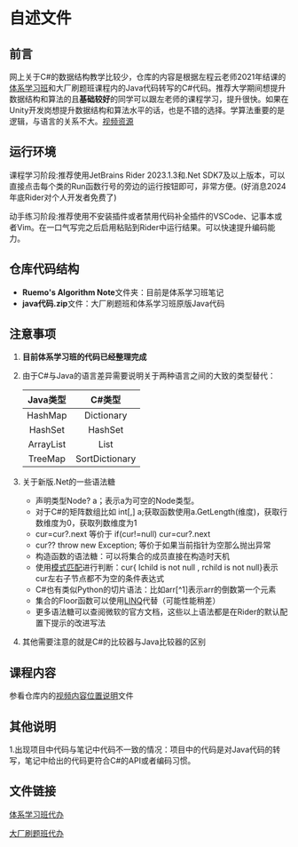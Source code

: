 # 自述文件

## 前言

网上关于C#的数据结构教学比较少，仓库的内容是根据左程云老师2021年结课的[体系学习班](https://www.bilibili.com/list/ml3257668072)和大厂刷题班课程内的Java代码转写的C#代码。推荐大学期间想提升数据结构和算法的且**基础较好**的同学可以跟左老师的课程学习，提升很快。如果在Unity开发岗想提升数据结构和算法水平的话，也是不错的选择。学算法重要的是逻辑，与语言的关系不大。[视频资源](https://pan.baidu.com/s/1QwERVsglDi-B9M7pmjg5Ow?pwd=hhbb)

## 运行环境

课程学习阶段:推荐使用JetBrains Rider 2023.1.3和.Net SDK7及以上版本，可以直接点击每个类的Run函数行号的旁边的运行按钮即可，非常方便。(好消息2024年底Rider对个人开发者免费了)

动手练习阶段:推荐使用不安装插件或者禁用代码补全插件的VSCode、记事本或者Vim。在一口气写完之后启用粘贴到Rider中运行结果。可以快速提升编码能力。

## 仓库代码结构

* **Ruemo's Algorithm Note**文件夹：目前是体系学习班笔记
* **java代码.zip**文件：大厂刷题班和体系学习班原版Java代码

## 注意事项

1. **目前体系学习班的代码已经整理完成**
2. 由于C#与Java的语言差异需要说明关于两种语言之间的大致的类型替代：

   | Java类型  |     C#类型     |
   | :-------: | :------------: |
   |  HashMap  |   Dictionary   |
   |  HashSet  |    HashSet     |
   | ArrayList |      List      |
   |  TreeMap  | SortDictionary |

2. 关于新版.Net的一些语法糖
   * 声明类型Node? a；表示a为可空的Node类型。
   * 对于C#的矩阵数组比如 int[,] a;获取函数使用a.GetLength(维度)，获取行数维度为0，获取列数维度为1
   * cur=cur?.next 等价于 if(cur!=null) cur=cur?.next
   * cur?? throw new Exception; 等价于如果当前指针为空那么抛出异常
   * 构造函数的语法糖：可以将集合的成员直接在构造时天机
   * 使用[模式匹配](https://learn.microsoft.com/zh-cn/dotnet/csharp/fundamentals/functional/pattern-matching)进行判断：cur{ lchild is not null , rchild is not null}表示cur左右子节点都不为空的条件表达式
   * C#也有类似Python的切片语法：比如arr\[^1\]表示arr的倒数第一个元素
   * 集合的Floor函数可以使用[LINQ](https://learn.microsoft.com/zh-cn/dotnet/csharp/linq/get-started/introduction-to-linq-queries)代替（可能性能稍差）
   * 更多语法糖可以查阅微软的官方文档，这些以上语法都是在Rider的默认配置下提示的改进写法
3. 其他需要注意的就是C#的比较器与Java比较器的区别

## 课程内容

参看仓库内的[视频内容位置说明](./视频内容位置说明.md)文件

## 其他说明

1.出现项目中代码与笔记中代码不一致的情况：项目中的代码是对Java代码的转写，笔记中给出的代码更符合C#的API或者编码习惯。

## 文件链接

[体系学习班代办](./体系学习班代办.md)

[大厂刷题班代办](./大厂刷题班代办.md)
